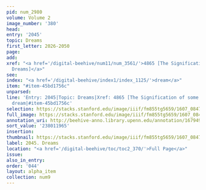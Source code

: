 ```yaml
---
pid: num_2980
volume: Volume 2
image_number: '380'
head:
entry: '2045'
topic: Dreams
first_letter: 2026-2050
page:
add:
xref: "<a href='/digital-beehive/num11/num_3561/'>4865 [The Signification of some
  Dreams]</a>"
see:
index: "<a href='/digital-beehive/index1/index_1125/'>dream</a>"
item: "#item-45bd1756c"
unparsed:
line: 'Entry: 2045|Topic: Dreams|Xref: 4865 [The Signification of some Dreams]|Index:
  dream|#item-45bd1756c'
selection: https://stacks.stanford.edu/image/iiif/fm855tg5659/1607_0847/841,1965,2899,361/full/0/default.jpg
full_image: https://stacks.stanford.edu/image/iiif/fm855tg5659/1607_0847/full/full/0/default.jpg
annotation_uri: http://beehive-anno.library.upenn.edu/annotation/1679497195743
sort_value: '238011965'
insertion:
thumbnail: https://stacks.stanford.edu/image/iiif/fm855tg5659/1607_0847/841,1965,600,180/250,/0/default.jpg
label: 2045. Dreams
location: "<a href='/digital-beehive/toc/toc2_370/'>Full Page</a>"
issue:
also_in_entry:
order: '044'
layout: alpha_item
collection: num9
---
```

